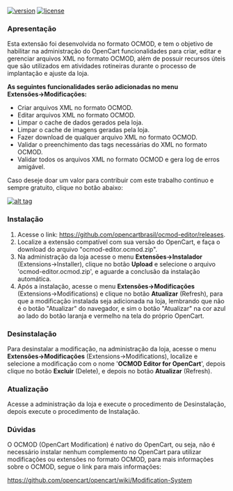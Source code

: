 [![version][versao-badge]][CHANGELOG] [![license][licenca-badge]][LICENSE]

### Apresentação

Esta extensão foi desenvolvida no formato OCMOD, e tem o objetivo de habilitar na administração do OpenCart funcionalidades para criar, editar e gerenciar arquivos XML no formato OCMOD, além de possuir recursos úteis que são utilizados em atividades rotineiras durante o processo de implantação e ajuste da loja.

**As seguintes funcionalidades serão adicionadas no menu Extensões→Modificações:**

- Criar arquivos XML no formato OCMOD.
- Editar arquivos XML no formato OCMOD.
- Limpar o cache de dados gerados pela loja.
- Limpar o cache de imagens geradas pela loja.
- Fazer download de qualquer arquivo XML no formato OCMOD.
- Validar o preenchimento das tags necessárias do XML no formato OCMOD.
- Validar todos os arquivos XML no formato OCMOD e gera log de erros amigável.

Caso deseje doar um valor para contribuir com este trabalho continuo e sempre gratuito, clique no botão abaixo:

[![alt tag](https://www.paypalobjects.com/pt_BR/BR/i/btn/btn_donateCC_LG.gif)](https://www.paypal.com/cgi-bin/webscr?cmd=_s-xclick&hosted_button_id=7G9TR9PXS6G5J)

### Instalação

 1. Acesse o link: https://github.com/opencartbrasil/ocmod-editor/releases.
 2. Localize a extensão compatível com sua versão do OpenCart, e faça o download do arquivo "ocmod-editor.ocmod.zip".
 3. Na administração da loja acesse o menu **Extensões→Instalador** (Extensions→Installer), clique no botão **Upload** e selecione o arquivo 'ocmod-editor.ocmod.zip', e aguarde a conclusão da instalação automática.
 5. Após a instalação, acesse o menu **Extensões→Modificações** (Extensions→Modifications) e clique no botão **Atualizar** (Refresh), para que a modificação instalada seja adicionada na loja, lembrando que não é o botão "Atualizar" do navegador, e sim o botão "Atualizar" na cor azul ao lado do botão laranja e vermelho na tela do próprio OpenCart.

### Desinstalação

Para desinstalar a modificação, na administração da loja, acesse o menu **Extensões→Modificações** (Extensions→Modifications),  localize e selecione a modificação com o nome '**OCMOD Editor for OpenCart**', depois clique no botão **Excluir** (Delete), e depois no botão **Atualizar** (Refresh).

### Atualização

Acesse a administração da loja e execute o procedimento de Desinstalação, depois execute o procedimento de Instalação.

### Dúvidas

O OCMOD (OpenCart Modification) é nativo do OpenCart, ou seja, não é necessário instalar nenhum complemento no OpenCart para utilizar modificações ou extensões no formato OCMOD, para mais informações sobre o OCMOD, segue o link para mais informações:

https://github.com/opencart/opencart/wiki/Modification-System

[versao-badge]: https://img.shields.io/badge/versão-2.0.0-blue.svg
[CHANGELOG]: ./CHANGELOG.md
[licenca-badge]: https://img.shields.io/badge/licença-GPLv3-blue.svg
[LICENSE]: ./LICENSE